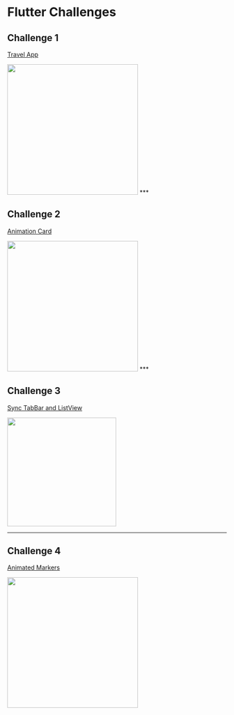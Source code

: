 # Flutter Challenges

## Challenge 1

[Travel App](https://github.com/nikiforosper/flutter_challenges/tree/main/lib/travel_app)

<img src="assets/travel_app.gif" width="300">
***

## Challenge 2

[Animation Card](https://github.com/nikiforosper/flutter_challenges/tree/main/lib/sliver_animation_card)

<img src="assets/home_silver.gif" width="300">
***

## Challenge 3
[Sync TabBar and ListView](https://github.com/nikiforosper/flutter_challenges/tree/main/lib/listview_tabbar)

<img src="assets/sync_tabbar_with_listview.gif" width="250">

***
## Challenge 4
[Animated Markers](https://github.com/nikiforosper/flutter_challenges/tree/main/lib/map)

<img src="assets/animated_maps.gif" width="300">
